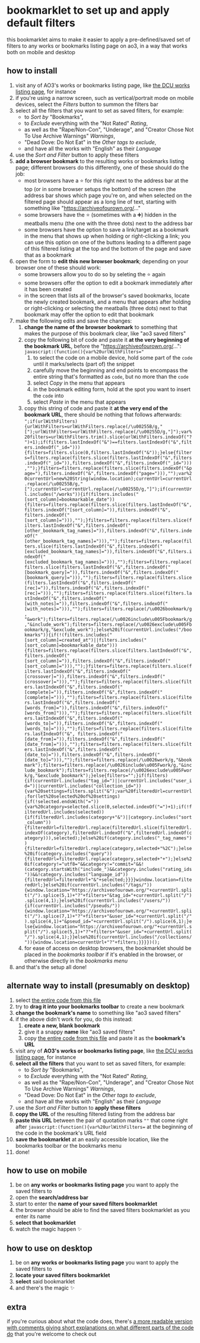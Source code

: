 # bookmarklet to set up and apply default filters
this bookmarklet aims to make it easier to apply a pre-defined/saved set of filters to any works or bookmarks listing page on ao3, in a way that works both on mobile and desktop

## how to install
1. visit any of AO3's works or bookmarks listing page, like [the DCU works listing page](https://archiveofourown.org/tags/DCU/works), for instance
2. if you're using a narrow screen, such as vertical/portrait mode on mobile devices, select the _Filters_ button to summon the filters bar
3. select all the filters that you want to set as saved filters, for example:
    - to _Sort by_ "Bookmarks",
    - to _Exclude_ everything with the "Not Rated" _Rating_,
    - as well as the "Rape/Non-Con", "Underage", and "Creator Chose Not To Use Archive Warnings" _Warnings_, 
    - "Dead Dove: Do Not Eat" in the _Other tags to exclude_,
    - and have all the works with "English" as their _Language_
4. use the _Sort and Filter_ button to apply these filters
5. **add a browser bookmark** to the resulting works or bookmarks listing page; different browsers do this differently, one of these should do the job:
    - most browsers have a :star: for this right next to the address bar at the top (or in some browser setups the bottom) of the screen (the address bar shows which page you're on, and when selected on the filtered page should appear as a long line of text, starting with something like "https://archiveofourown.org/..."
    - some browsers have the :star: (sometimes with a :heavy_plus_sign:) hidden in the meatballs menu (the one with the three dots) next to the address bar
    - some browsers have the option to save a link/target as a bookmark in the menu that shows up when holding or right-clicking a link; you can use this option on one of the buttons leading to a different page of this filtered listing at the top and the bottom of the page and save that as a bookmark
6. open the form to **edit this new browser bookmark**; depending on your browser one of these should work:
    - some browsers allow you to do so by seleting the :star: again
    - some browsers offer the option to edit a bookmark immediately after it has been created
    - in the screen that lists all of the browser's saved bookmarks, locate the newly created bookmark, and a menu that appears after holding or right-clicking or selecting the meatballs (three dots) next to that bookmark may offer the option to edit that bookmark
7. make the following edits and save the changes:
    1. **change the name of the browser bookmark** to something that makes the purpose of this bookmark clear, like "ao3 saved filters"
    2. copy the following bit of code and paste it **at the very beginning of the bookmark URL**, before the "https://archiveofourown.org/...": `javascript:(function(){var%20urlWithFilters="`
        1. to select the code on a mobile device, hold some part of the `code` until it marks/selects (part of) the snippet
        2. carefully move the beginning and end points to encompass the entire string that's formatted as `code`, but no more than the `code`
        3. select _Copy_ in the menu that appears
        4. in the bookmark editing form, hold at the spot you want to insert the `code` into
        5. select _Paste_ in the menu that appears
    3. copy this string of code and paste it **at the very end of the bookmark URL**, there should be nothing that follows afterwards: `";if(urlWithFilters){urlWithFilters=urlWithFilters.replace(/\u00255B/g,"[");urlWithFilters=urlWithFilters.replace(/\u00255D/g,"]");var%20filters=urlWithFilters.trim().slice(urlWithFilters.indexOf("?")+1);if(filters.lastIndexOf("&")==filters.lastIndexOf("&",filters.indexOf("_id="))){filters=filters.slice(0,filters.lastIndexOf("&"));}else{filters=filters.replace(filters.slice(filters.lastIndexOf("&",filters.indexOf("_id=")),filters.indexOf("&",filters.indexOf("_id="))),"");}filters=filters.replace(filters.slice(filters.indexOf("&page="),filters.indexOf("&",filters.indexOf("page="))),"");var%20currentUrl=new%20String(window.location);currentUrl=currentUrl.replace(/\u00255B/g,"[");currentUrl=currentUrl.replace(/\u00255D/g,"]");if(currentUrl.includes("/works")){if(filters.includes("[sort_column]=bookmarkable_date")){filters=filters.replace(filters.slice(filters.lastIndexOf("&",filters.indexOf("[sort_column]=")),filters.indexOf("&", filters.indexOf("[sort_column]="))),"");}filters=filters.replace(filters.slice(filters.lastIndexOf("&",filters.indexOf("[other_bookmark_tag_names]=")),filters.indexOf("&",filters.indexOf("[other_bookmark_tag_names]="))),"");filters=filters.replace(filters.slice(filters.lastIndexOf("&",filters.indexOf("[excluded_bookmark_tag_names]=")),filters.indexOf("&",filters.indexOf("[excluded_bookmark_tag_names]="))),"");filters=filters.replace(filters.slice(filters.lastIndexOf("&",filters.indexOf("[bookmark_query]=")),filters.indexOf("&",filters.indexOf("[bookmark_query]="))),"");filters=filters.replace(filters.slice(filters.lastIndexOf("&",filters.indexOf("[rec]=")),filters.indexOf("&",filters.indexOf("[rec]="))),"");filters=filters.replace(filters.slice(filters.lastIndexOf("&",filters.indexOf("[with_notes]=")),filters.indexOf("&",filters.indexOf("[with_notes]="))),"");filters=filters.replace(/\u0026bookmark/g, "&work");filters=filters.replace(/\u0026include\u005Fbookmark/g,"&include_work");filters=filters.replace(/\u0026exclude\u005Fbookmark/g,"&exclude_work");}else%20if(currentUrl.includes("/bookmarks")){if(!(filters.includes("[sort_column]=created_at")||filters.includes("[sort_column]=bookmarkable_date"))){filters=filters.replace(filters.slice(filters.lastIndexOf("&",filters.indexOf("[sort_column]=")),filters.indexOf("&",filters.indexOf("[sort_column]="))),"");}filters=filters.replace(filters.slice(filters.lastIndexOf("&",filters.indexOf("[crossover]=")),filters.indexOf("&",filters.indexOf("[crossover]="))),"");filters=filters.replace(filters.slice(filters.lastIndexOf("&",filters.indexOf("[complete]=")),filters.indexOf("&",filters.indexOf("[complete]="))),"");filters=filters.replace(filters.slice(filters.lastIndexOf("&",filters.indexOf("[words_from]=")),filters.indexOf("&",filters.indexOf("[words_from]"))),"");filters=filters.replace(filters.slice(filters.lastIndexOf("&",filters.indexOf("[words_to]=")),filters.indexOf("&",filters.indexOf("[words_to]="))),"");filters=filters.replace(filters.slice(filters.lastIndexOf("&", filters.indexOf("[date_from]=")),filters.indexOf("&",filters.indexOf("[date_from]="))),"");filters=filters.replace(filters.slice(filters.lastIndexOf("&",filters.indexOf("[date_to]=")),filters.indexOf("&",filters.indexOf("[date_to]="))),"");filters=filters.replace(/\u0026work/g,"&bookmark");filters=filters.replace(/\u0026include\u005Fwork/g,"&include_bookmark");filters=filters.replace(/\u0026exclude\u005Fwork/g,"&exclude_bookmark");}else{filters="";}if(filters){if(currentUrl.includes("tag_id=")||currentUrl.includes("user_id=")||currentUrl.includes("collection_id=")){var%20settings=filters.split("&");var%20filteredUrl=currentUrl;for(let%20selected%20of%20settings){if(!selected.endsWith("=")){var%20category=selected.slice(0,selected.indexOf("=")+1);if(!filteredUrl.includes(selected)){if(filteredUrl.includes(category+"&")||category.includes("sort_column")){filteredUrl=filteredUrl.replace(filteredUrl.slice(filteredUrl.indexOf(category),filteredUrl.indexOf("&",filteredUrl.indexOf(category))),selected);}else%20if(category.includes("_tag_names")){filteredUrl=filteredUrl.replace(category,selected+"%2C");}else%20if(category.includes("query")){filteredUrl=filteredUrl.replace(category,selected+"+");}else%20if(category!="utf8="&&category!="commit="&&!(category.startsWith("include_")&&category.includes("rating_ids"))&&!category.includes("language_id")){filteredUrl=filteredUrl+"&"+selected;}}}}window.location=filteredUrl;}else%20if(currentUrl.includes("/tags/")){window.location="https://archiveofourown.org/"+currentUrl.split("/").splice(5,1)+"?"+filters+"&tag_id="+currentUrl.split("/").splice(4,1);}else%20if(currentUrl.includes("/users/")){if(currentUrl.includes("/pseuds/")){window.location="https://archiveofourown.org/"+currentUrl.split("/").splice(7,1)+"?"+filters+"&user_id="+currentUrl.split("/").splice(4,1)+"&pseud_id="+currentUrl.split("/").splice(6,1);}else{window.location="https://archiveofourown.org/"+currentUrl.split("/").splice(5,1)+"?"+filters+"&user_id="+currentUrl.split("/").splice(4,1);}}else%20if(currentUrl.includes("/collections/")){window.location=currentUrl+"?"+filters;}}}})();`
    4. for ease of access on desktop browsers, the bookmarklet should be placed in the _bookmarks toolbar_ if it's enabled in the browser, or otherwise directly in the _bookmarks menu_
7. and that's the setup all done!

## alternate way to install (presumably on desktop)
1. select [the entire code from this file](https://raw.githubusercontent.com/RhineCloud/ao3-bookmarklets/main/default-filters/ao3-saved-filters-blank.js)
2. try to **drag it into your bookmarks toolbar** to create a new bookmark
3. **change the bookmark's name** to something like "ao3 saved filters"
4. if the above didn't work for you, do this instead:
    1. **create a new, blank bookmark**
    2. give it a snappy **name** like "ao3 saved filters"
    3. copy [the entire code from this file](https://raw.githubusercontent.com/RhineCloud/ao3-bookmarklets/main/default-filters/ao3-saved-filters-blank.js) and paste it as the **bookmark's URL**
5. visit any of **AO3's works or bookmarks listing page**, like [the DCU works listing page](https://archiveofourown.org/tags/DCU/works), for instance
6. **select all the filters** that you want to set as saved filters, for example:
    - to _Sort by_ "Bookmarks",
    - to _Exclude_ everything with the "Not Rated" _Rating_,
    - as well as the "Rape/Non-Con", "Underage", and "Creator Chose Not To Use Archive Warnings" _Warnings_, 
    - "Dead Dove: Do Not Eat" in the _Other tags to exclude_,
    - and have all the works with "English" as their _Language_
7. use the _Sort and Filter_ button to **apply these filters**
8. **copy the URL** of the resulting filtered listing from the address bar
9. **paste this URL** between the pair of quotation marks `""` that come right after `javascript:(function(){var%20urlWithFilters=` at the beginning of the code in the bookmark's URL field
10. **save the bookmarklet** at an easily accessible location, like the bookmarks toolbar or the bookmarks menu
11. done!

## how to use on mobile
1. be on **any works or bookmarks listing page** you want to apply the saved filters to
2. open the **search/address bar**
3. start to enter the **name of your saved filters bookmarklet**
4. the browser should be able to find the saved filters bookmarklet as you enter its name
5. **select that bookmarklet**
6. watch the magic happen :sparkles:

## how to use on desktop
1. be on **any works or bookmarks listing page** you want to apply the saved filters to
2. **locate your saved filters bookmarklet**
3. **select** said bookmarklet
4. and there's the magic :sparkles:

## extra
if you're curious about what the code does, there's [a more readable version with comments giving short explanations on what different parts of the code do](https://github.com/RhineCloud/ao3-bookmarklets/blob/main/default-filters/ao3-saved-filters-readable.js) that you're welcome to check out
